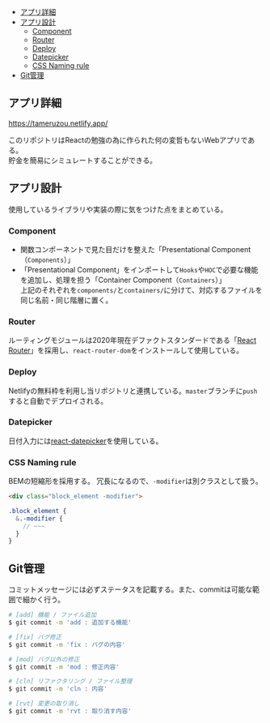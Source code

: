 - [アプリ詳細](#アプリ詳細)
- [アプリ設計](#アプリ設計)
  - [Component](#component)
  - [Router](#router)
  - [Deploy](#deploy)
  - [Datepicker](#datepicker)
  - [CSS Naming rule](#css-naming-rule)
- [Git管理](#git管理)

## アプリ詳細
https://tameruzou.netlify.app/

このリポジトリはReactの勉強の為に作られた何の変哲もないWebアプリである。  
貯金を簡易にシミュレートすることができる。

## アプリ設計
使用しているライブラリや実装の際に気をつけた点をまとめている。

### Component
- 関数コンポーネントで見た目だけを整えた「Presentational Component（`Components`）」
- 「Presentational Component」をインポートして`Hooks`や`HOC`で必要な機能を追加し、処理を担う「Container Component（`Containers`）」  
上記のそれぞれを`components/`と`containers/`に分けて、対応するファイルを同じ名前・同じ階層に置く。

### Router
ルーティングモジュールは2020年現在デファクトスタンダードである「[React Router](https://github.com/ReactTraining/react-router)」を採用し、`react-router-dom`をインストールして使用している。

### Deploy
Netlifyの無料枠を利用し当リポジトリと連携している。`master`ブランチに`push`すると自動でデプロイされる。

### Datepicker
日付入力には[react-datepicker](https://github.com/Hacker0x01/react-datepicker/)を使用している。

### CSS Naming rule
BEMの短縮形を採用する。
冗長になるので、`-modifier`は別クラスとして扱う。
```html
<div class="block_element -modifier">
```
```scss
.block_element {
  &.-modifier {
    // ~~~
  }
}
```

## Git管理
コミットメッセージには必ずステータスを記載する。また、commitは可能な範囲で細かく行う。
``` bash
# [add] 機能 / ファイル追加
$ git commit -m 'add : 追加する機能'

# [fix] バグ修正
$ git commit -m 'fix : バグの内容'

# [mod] バグ以外の修正
$ git commit -m 'mod : 修正内容'

# [cln] リファクタリング / ファイル整理
$ git commit -m 'cln : 内容'

# [rvt] 変更の取り消し
$ git commit -m 'rvt : 取り消す内容'
```